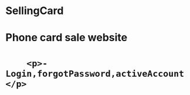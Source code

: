 # SellingCard

<h1>Phone card sale website <h1>
  

  
  
        <p>- Login,forgotPassword,activeAccount </p>
